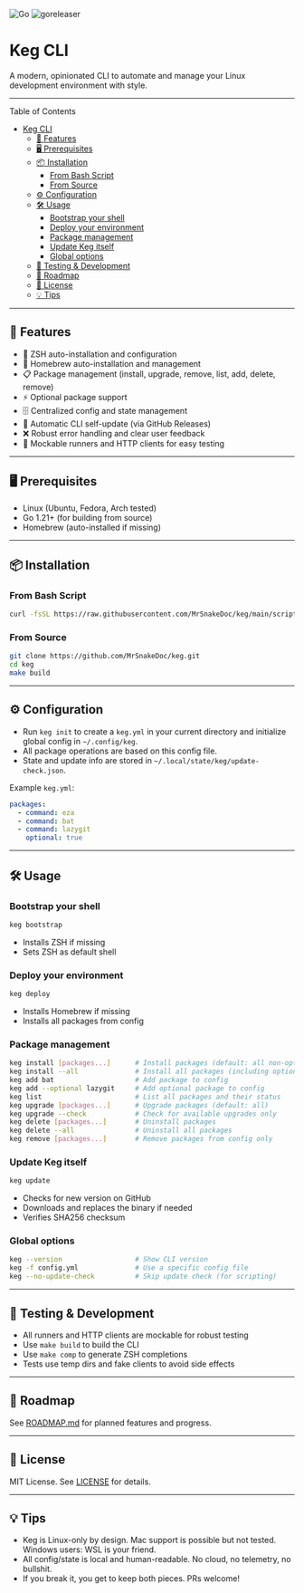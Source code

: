 ![Go](https://img.shields.io/badge/go-1.24%2B-blue)
![goreleaser](https://github.com/MrSnakeDoc/keg/actions/workflows/release.yml/badge.svg)

# Keg CLI

A modern, opinionated CLI to automate and manage your Linux development environment with style. 

---

Table of Contents
- [Keg CLI](#keg-cli)
  - [🚀 Features](#-features)
  - [🖥️ Prerequisites](#️-prerequisites)
  - [📦 Installation](#-installation)
    - [From Bash Script](#from-bash-script)
    - [From Source](#from-source)
  - [⚙️ Configuration](#️-configuration)
  - [🛠️ Usage](#️-usage)
    - [Bootstrap your shell](#bootstrap-your-shell)
    - [Deploy your environment](#deploy-your-environment)
    - [Package management](#package-management)
    - [Update Keg itself](#update-keg-itself)
    - [Global options](#global-options)
  - [🧪 Testing \& Development](#-testing--development)
  - [📝 Roadmap](#-roadmap)
  - [📄 License](#-license)
  - [💡 Tips](#-tips)
---

## 🚀 Features

- 🚀 ZSH auto-installation and configuration
- 🍺 Homebrew auto-installation and management
- 📋 Package management (install, upgrade, remove, list, add, delete, remove)
- ⚡ Optional package support
- 🗄️ Centralized config and state management
- 🔄 Automatic CLI self-update (via GitHub Releases)
- ❌ Robust error handling and clear user feedback
- 🧪 Mockable runners and HTTP clients for easy testing

---

## 🖥️ Prerequisites

- Linux (Ubuntu, Fedora, Arch tested)
- Go 1.21+ (for building from source)
- Homebrew (auto-installed if missing)

---

## 📦 Installation

### From Bash Script

```bash
curl -fsSL https://raw.githubusercontent.com/MrSnakeDoc/keg/main/scripts/install.sh | bash -
```

### From Source

```bash
git clone https://github.com/MrSnakeDoc/keg.git
cd keg
make build
```

---

## ⚙️ Configuration

- Run `keg init` to create a `keg.yml` in your current directory and initialize global config in `~/.config/keg`.
- All package operations are based on this config file.
- State and update info are stored in `~/.local/state/keg/update-check.json`.

Example `keg.yml`:

```yaml
packages:
  - command: eza
  - command: bat
  - command: lazygit
    optional: true
```

---

## 🛠️ Usage

### Bootstrap your shell

```bash
keg bootstrap
```
- Installs ZSH if missing
- Sets ZSH as default shell

### Deploy your environment

```bash
keg deploy
```
- Installs Homebrew if missing
- Installs all packages from config

### Package management

```bash
keg install [packages...]      # Install packages (default: all non-optional)
keg install --all              # Install all packages (including optional)
keg add bat                    # Add package to config
keg add --optional lazygit     # Add optional package to config
keg list                       # List all packages and their status
keg upgrade [packages...]      # Upgrade packages (default: all)
keg upgrade --check            # Check for available upgrades only
keg delete [packages...]       # Uninstall packages
keg delete --all               # Uninstall all packages
keg remove [packages...]       # Remove packages from config only
```

### Update Keg itself

```bash
keg update
```
- Checks for new version on GitHub
- Downloads and replaces the binary if needed
- Verifies SHA256 checksum

### Global options

```bash
keg --version                  # Show CLI version
keg -f config.yml              # Use a specific config file
keg --no-update-check          # Skip update check (for scripting)
```

---

## 🧪 Testing & Development

- All runners and HTTP clients are mockable for robust testing
- Use `make build` to build the CLI
- Use `make comp` to generate ZSH completions
- Tests use temp dirs and fake clients to avoid side effects

---

## 📝 Roadmap

See [ROADMAP.md](./ROADMAP.md) for planned features and progress.

---

## 📄 License

MIT License. See [LICENSE](./LICENSE) for details.

---

## 💡 Tips

- Keg is Linux-only by design. Mac support is possible but not tested. Windows users: WSL is your friend.
- All config/state is local and human-readable. No cloud, no telemetry, no bullshit.
- If you break it, you get to keep both pieces. PRs welcome!
